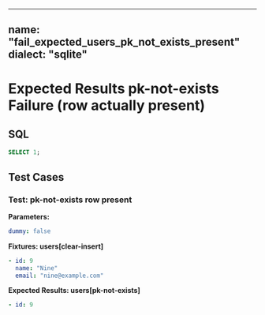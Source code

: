 ----
name: "fail_expected_users_pk_not_exists_present"
dialect: "sqlite"
----

# Expected Results pk-not-exists Failure (row actually present)

## SQL
```sql
SELECT 1;
```

## Test Cases

### Test: pk-not-exists row present

**Parameters:**
```yaml
dummy: false
```

**Fixtures: users[clear-insert]**
```yaml
- id: 9
  name: "Nine"
  email: "nine@example.com"
```

**Expected Results: users[pk-not-exists]**
```yaml
- id: 9
```
